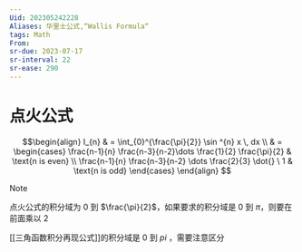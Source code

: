 ```yaml
---
Uid: 202305242228
Aliases: 华里士公式,“Wallis Formula“
tags: Math
From: 
sr-due: 2023-07-17
sr-interval: 22
sr-ease: 290
---
```

# 点火公式

$$\begin{align}
I_{n}  & = \int_{0}^{\frac{\pi}{2}} \sin ^{n} x \, dx  \\
& = \begin{cases}
\frac{n-1}{n} \frac{n-3}{n-2}\dots \frac{1}{2} \frac{\pi}{2}  & \text{n is even}  \\
\frac{n-1}{n} \frac{n-3}{n-2} \dots \frac{2}{3} \dot{} \ 1  &  \text{n is odd}
\end{cases}
\end{align}
$$

> [!NOTE] 
> 点火公式的积分域为 0 到 $\frac{\pi}{2}$，如果要求的积分域是 0 到 $\pi$，则要在前面乘以 2
> 
>  [[三角函数积分再现公式]]的积分域是 0 到 $pi$ ，需要注意区分

